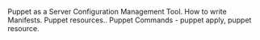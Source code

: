Puppet as a Server Configuration Management Tool.
How to write Manifests.
Puppet resources..
Puppet Commands - puppet apply, puppet resource.
